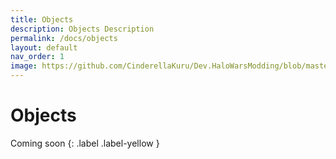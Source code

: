 ```yaml
---
title: Objects
description: Objects Description
permalink: /docs/objects
layout: default
nav_order: 1
image: https://github.com/CinderellaKuru/Dev.HaloWarsModding/blob/master/resources/images/metadata/header.png
---
```


# Objects

Coming soon
{: .label .label-yellow }